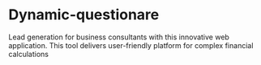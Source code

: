 # Dynamic-questionare
Lead generation for business consultants with this innovative web application. This tool delivers user-friendly platform for complex financial calculations
